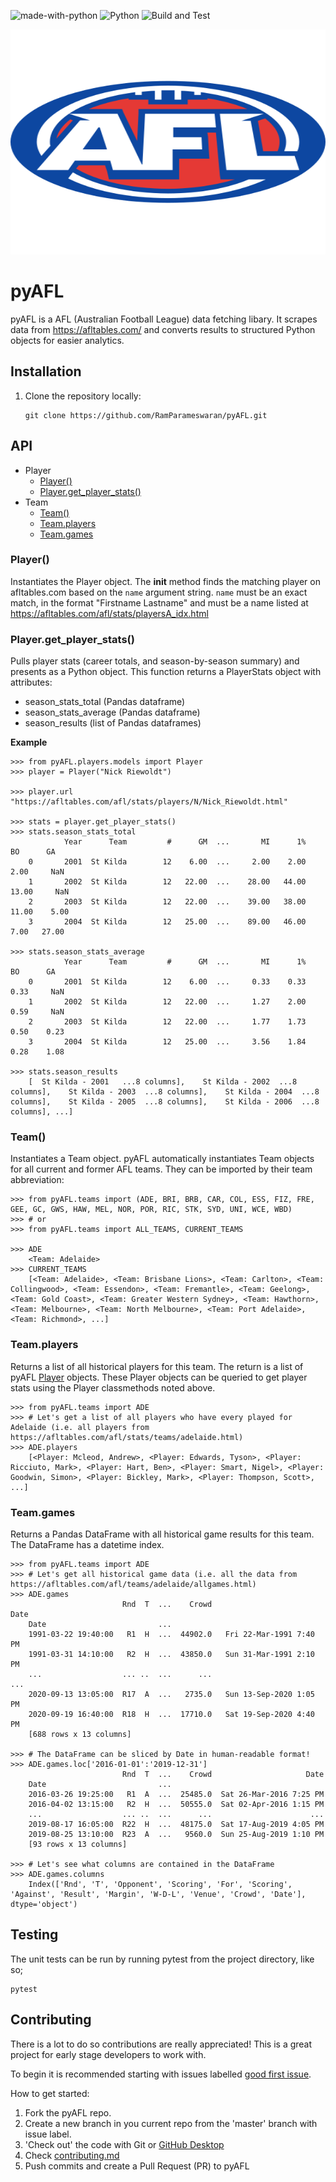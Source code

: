 ![made-with-python](https://img.shields.io/badge/Made%20with-Python-1f425f.svg)
![Python](https://img.shields.io/pypi/pyversions/django)
![Build and Test](https://github.com/RamParameswaran/pyAFL/workflows/Build%20and%20Test/badge.svg)

<p align="center">
     <img src="/static/img/AFL-logo.png" width="540" height="360">
</p>

# pyAFL

pyAFL is a AFL (Australian Football League) data fetching libary. It scrapes data from https://afltables.com/ and converts results to structured Python objects for easier analytics.

## Installation

1. Clone the repository locally:
   ```
   git clone https://github.com/RamParameswaran/pyAFL.git
   ```

## API

- Player
  - [Player()](#Player)
  - [Player.get_player_stats()](#Player.get_player_stats)
- Team
  - [Team()](#Team)
  - [Team.players](#Team.players)
  - [Team.games](#Team.games)

### Player()

Instantiates the Player object. The __init__ method finds the matching player on afltables.com based on the `name` argument string. `name` must be an exact match, in the format "Firstname Lastname" and must be a name listed at https://afltables.com/afl/stats/playersA_idx.html

### Player.get_player_stats()

Pulls player stats (career totals, and season-by-season summary) and presents as a Python object.
This function returns a PlayerStats object with attributes:

- season_stats_total (Pandas dataframe)
- season_stats_average (Pandas dataframe)
- season_results (list of Pandas dataframes)

**Example**

    >>> from pyAFL.players.models import Player
    >>> player = Player("Nick Riewoldt")

    >>> player.url
    "https://afltables.com/afl/stats/players/N/Nick_Riewoldt.html"

    >>> stats = player.get_player_stats()
    >>> stats.season_stats_total
                Year      Team         #      GM  ...       MI      1%     BO      GA
        0       2001  St Kilda        12    6.00  ...     2.00    2.00   2.00     NaN
        1       2002  St Kilda        12   22.00  ...    28.00   44.00  13.00     NaN
        2       2003  St Kilda        12   22.00  ...    39.00   38.00  11.00    5.00
        3       2004  St Kilda        12   25.00  ...    89.00   46.00   7.00   27.00

    >>> stats.season_stats_average
                Year      Team         #      GM  ...       MI      1%     BO      GA
        0       2001  St Kilda        12    6.00  ...     0.33    0.33   0.33     NaN
        1       2002  St Kilda        12   22.00  ...     1.27    2.00   0.59     NaN
        2       2003  St Kilda        12   22.00  ...     1.77    1.73   0.50    0.23
        3       2004  St Kilda        12   25.00  ...     3.56    1.84   0.28    1.08

    >>> stats.season_results
        [  St Kilda - 2001   ...8 columns],    St Kilda - 2002  ...8 columns],    St Kilda - 2003  ...8 columns],    St Kilda - 2004  ...8 columns],    St Kilda - 2005  ...8 columns],    St Kilda - 2006  ...8 columns], ...]

### Team()

Instantiates a Team object. pyAFL automatically instantiates Team objects for all current and former AFL teams. They can be imported by their team abbreviation:

    >>> from pyAFL.teams import (ADE, BRI, BRB, CAR, COL, ESS, FIZ, FRE, GEE, GC, GWS, HAW, MEL, NOR, POR, RIC, STK, SYD, UNI, WCE, WBD)
    >>> # or
    >>> from pyAFL.teams import ALL_TEAMS, CURRENT_TEAMS
    
    >>> ADE
        <Team: Adelaide>
    >>> CURRENT_TEAMS
        [<Team: Adelaide>, <Team: Brisbane Lions>, <Team: Carlton>, <Team: Collingwood>, <Team: Essendon>, <Team: Fremantle>, <Team: Geelong>, <Team: Gold Coast>, <Team: Greater Western Sydney>, <Team: Hawthorn>, <Team: Melbourne>, <Team: North Melbourne>, <Team: Port Adelaide>, <Team: Richmond>, ...]

### Team.players

Returns a list of all historical players for this team. The return is a list of pyAFL [Player](#Player) objects. These Player objects can be queried to get player stats using the Player classmethods noted above.

    >>> from pyAFL.teams import ADE
    >>> # Let's get a list of all players who have every played for Adelaide (i.e. all players from https://afltables.com/afl/stats/teams/adelaide.html)
    >>> ADE.players
        [<Player: Mcleod, Andrew>, <Player: Edwards, Tyson>, <Player: Ricciuto, Mark>, <Player: Hart, Ben>, <Player: Smart, Nigel>, <Player: Goodwin, Simon>, <Player: Bickley, Mark>, <Player: Thompson, Scott>, ...]

### Team.games

Returns a Pandas DataFrame with all historical game results for this team. The DataFrame has a datetime index.

    >>> from pyAFL.teams import ADE
    >>> # Let's get all historical game data (i.e. all the data from https://afltables.com/afl/teams/adelaide/allgames.html)
    >>> ADE.games
                             Rnd  T  ...    Crowd                      Date
        Date                         ...                                   
        1991-03-22 19:40:00   R1  H  ...  44902.0   Fri 22-Mar-1991 7:40 PM
        1991-03-31 14:10:00   R2  H  ...  43850.0   Sun 31-Mar-1991 2:10 PM
        ...                  ... ..  ...      ...                       ...
        2020-09-13 13:05:00  R17  A  ...   2735.0   Sun 13-Sep-2020 1:05 PM
        2020-09-19 16:40:00  R18  H  ...  17710.0   Sat 19-Sep-2020 4:40 PM
        [688 rows x 13 columns]
    
    >>> # The DataFrame can be sliced by Date in human-readable format!
    >>> ADE.games.loc['2016-01-01':'2019-12-31']
                             Rnd  T  ...    Crowd                     Date
        Date                         ...                                  
        2016-03-26 19:25:00   R1  A  ...  25485.0  Sat 26-Mar-2016 7:25 PM
        2016-04-02 13:15:00   R2  H  ...  50555.0  Sat 02-Apr-2016 1:15 PM
        ...                  ... ..  ...      ...                      ...
        2019-08-17 16:05:00  R22  H  ...  48175.0  Sat 17-Aug-2019 4:05 PM
        2019-08-25 13:10:00  R23  A  ...   9560.0  Sun 25-Aug-2019 1:10 PM
        [93 rows x 13 columns]
    
    >>> # Let's see what columns are contained in the DataFrame
    >>> ADE.games.columns
        Index(['Rnd', 'T', 'Opponent', 'Scoring', 'For', 'Scoring', 'Against', 'Result', 'Margin', 'W-D-L', 'Venue', 'Crowd', 'Date'], dtype='object')
        
        
## Testing

The unit tests can be run by running pytest from the project directory, like so;

    pytest

## Contributing

There is a lot to do so contributions are really appreciated! This is a great project for early stage developers to work with.

To begin it is recommended starting with issues labelled [good first issue](https://github.com/RamParameswaran/pyAFL/issues?q=is%3Aissue+is%3Aopen+label%3A%22good+first+issue%22).

How to get started:

1. Fork the pyAFL repo.
2. Create a new branch in you current repo from the 'master' branch with issue label.
3. 'Check out' the code with Git or [GitHub Desktop](https://desktop.github.com/)
4. Check [contributing.md](CONTRIBUTING.md)
5. Push commits and create a Pull Request (PR) to pyAFL
